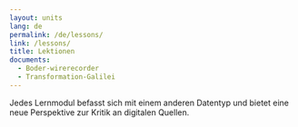 ```yaml
---
layout: units
lang: de
permalink: /de/lessons/
link: /lessons/
title: Lektionen
documents:
  - Boder-wirerecorder
  - Transformation-Galilei
---
```


Jedes Lernmodul befasst sich mit einem anderen Datentyp und bietet eine neue Perspektive zur Kritik an digitalen Quellen.

<!-- more -->
